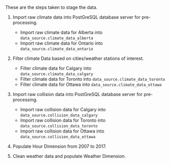 These are the steps taken to stage the data.

1. Import raw climate data into PostGreSQL database server for pre-processing.
    * Import raw climate data for Alberta into `data_source.climate_data_alberta`
    * Import raw climate data for Ontario into `data_source.climate_data_ontario`

2. Filter climate Data based on cities/weather stations of interest.
    * Filter climate data for Calgary into `data_source.climate_data_calgary`
    * Filter climate data for Toronto into `data_source.climate_data_toronto`
    * Filter climate data for Ottawa into `data_source.climate_data_ottawa`
    
3. Import raw collision data into PostGreSQL database server for pre-processing.
    * Import raw collision data for Calgary into `data_source.collision_data_calgary`
    * Import raw collision data for Toronto into `data_source.collision_data_toronto`
    * Import raw collision data for Ottawa into `data_source.collision_data_ottawa`

4. Populate Hour Dimension from 2007 to 2017.

5. Clean weather data and populate Weather Dimension. 